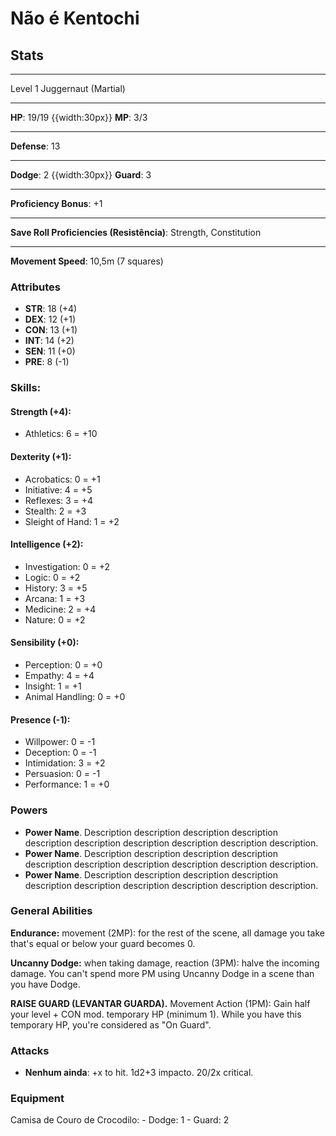 # Não é Kentochi
## Stats
___
Level 1 Juggernaut (Martial)
___
**HP**: 19/19
{{width:30px}}
**MP**: 3/3
___
**Defense**: 13
___
**Dodge**: 2
{{width:30px}}
**Guard**: 3
___
**Proficiency Bonus**: +1
___
**Save Roll Proficiencies (Resistência)**: Strength, Constitution
___
**Movement Speed**: 10,5m (7 squares)

### Attributes
- **STR**: 18 (+4)
- **DEX**: 12 (+1)
- **CON**: 13 (+1)
- **INT**: 14 (+2)
- **SEN**: 11 (+0)
- **PRE**: 8 (-1)

### Skills:
#### Strength (+4):
- Athletics: 6 = +10

#### Dexterity (+1):
- Acrobatics: 0 = +1
- Initiative: 4 = +5
- Reflexes: 3 = +4
- Stealth: 2 = +3
- Sleight of Hand: 1 = +2

#### Intelligence (+2):
- Investigation: 0 = +2
- Logic: 0 = +2
- History: 3 = +5
- Arcana: 1 = +3
- Medicine: 2 = +4
- Nature: 0 = +2

#### Sensibility (+0):
- Perception: 0 = +0
- Empathy: 4 = +4
- Insight: 1 = +1
- Animal Handling: 0 = +0

#### Presence (-1):
- Willpower: 0 = -1
- Deception: 0 = -1
- Intimidation: 3 = +2
- Persuasion: 0 = -1
- Performance: 1 = +0

### Powers
- **Power Name**. Description description description description description description description description description description.
- **Power Name**. Description description description description description description description description description description.
- **Power Name**. Description description description description description description description description description description.

### General Abilities
**Endurance:** movement (2MP): for the rest of the scene, all damage you take that's equal or below your guard becomes 0.

**Uncanny Dodge:** when taking damage, reaction (3PM): halve the incoming damage. You can't spend more PM using Uncanny Dodge in a scene than you have Dodge.

**RAISE GUARD (LEVANTAR GUARDA).** Movement Action (1PM): Gain half your level + CON mod. temporary HP (minimum 1). While you have this temporary HP, you're considered as "On Guard".

### Attacks
- **Nenhum ainda**: +x to hit. 1d2+3 impacto. 20/2x critical.

### Equipment
Camisa de Couro de Crocodilo:
	- Dodge: 1
	- Guard: 2
